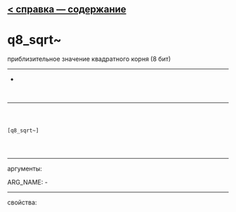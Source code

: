 [< справка — содержание](index.html)
---

# q8_sqrt~


приблизительное значение квадратного корня (8 бит)

---

-
<br>


---


```



[q8_sqrt~]


            
```

---
аргументы:

ARG_NAME: -<br>

---
свойства:


